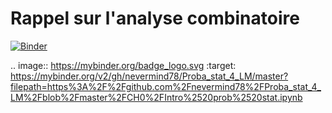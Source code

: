 # Rappel sur l'analyse combinatoire


[![Binder](https://mybinder.org/badge_logo.svg)](https://mybinder.org/v2/gh/nevermind78/Proba_stat_4_LM/master?filepath=https%3A%2F%2Fgithub.com%2Fnevermind78%2FProba_stat_4_LM%2Fblob%2Fmaster%2FCH0%2FIntro%2520prob%2520stat.ipynb)


.. image:: https://mybinder.org/badge_logo.svg
 :target: https://mybinder.org/v2/gh/nevermind78/Proba_stat_4_LM/master?filepath=https%3A%2F%2Fgithub.com%2Fnevermind78%2FProba_stat_4_LM%2Fblob%2Fmaster%2FCH0%2FIntro%2520prob%2520stat.ipynb
